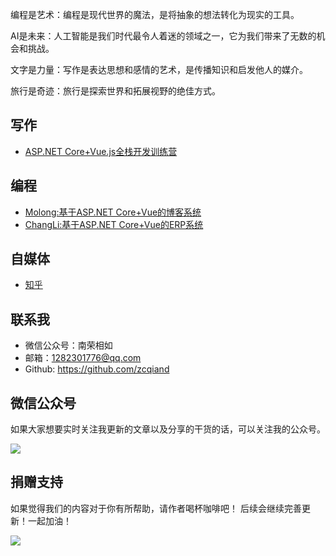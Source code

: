 编程是艺术：编程是现代世界的魔法，是将抽象的想法转化为现实的工具。

AI是未来：人工智能是我们时代最令人着迷的领域之一，它为我们带来了无数的机会和挑战。

文字是力量：写作是表达思想和感情的艺术，是传播知识和启发他人的媒介。

旅行是奇迹：旅行是探索世界和拓展视野的绝佳方式。

## 写作

- [ASP.NET Core+Vue.js全栈开发训练营](./_posts/2024-01-01-post01.md)

## 编程

- [Molong:基于ASP\.NET Core+Vue的博客系统](./_posts/2024-01-14-post02.md)
- [ChangLi:基于ASP\.NET Core+Vue的ERP系统](./_posts/2024-01-15-post01.md)
<!-- - [LingGui:基于.NET+Vue的通用权限系统](./_posts/2024-01-01-post01.md) -->

## 自媒体

- [知乎](https://www.zhihu.com/people/zcqiand/)

## 联系我

- 微信公众号：南荣相如
- 邮箱：1282301776@qq.com
- Github: https://github.com/zcqiand

## 微信公众号

如果大家想要实时关注我更新的文章以及分享的干货的话，可以关注我的公众号。

![](https://shanyang.store//assets/weixin.jpg)

## 捐赠支持

如果觉得我们的内容对于你有所帮助，请作者喝杯咖啡吧！ 后续会继续完善更新！一起加油！

![](https://shanyang.store//assets/zhifu.png)
